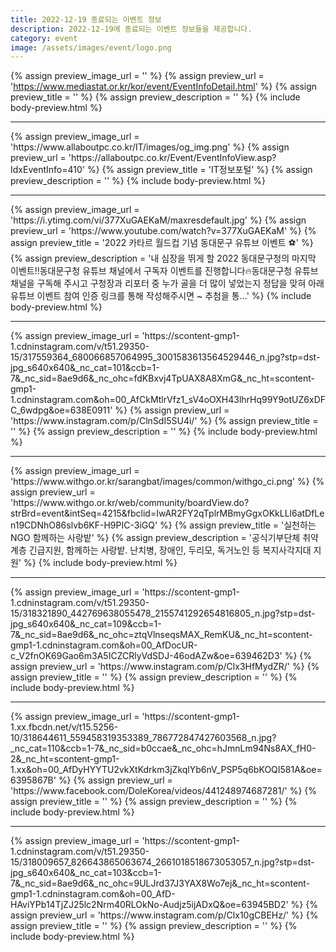 ```yaml
---
title: 2022-12-19 종료되는 이벤트 정보
description: 2022-12-19에 종료되는 이벤트 정보들을 제공합니다.
category: event
image: /assets/images/event/logo.png
---
```

{% assign preview_image_url = '' %}
{% assign preview_url = 'https://www.mediastat.or.kr/kor/event/EventInfoDetail.html' %}
{% assign preview_title = '' %}
{% assign preview_description = '' %}
{% include body-preview.html %}
<hr>{% assign preview_image_url = 'https://www.allaboutpc.co.kr/IT/images/og_img.png' %}
{% assign preview_url = 'https://allaboutpc.co.kr/Event/EventInfoView.asp?IdxEventInfo=410' %}
{% assign preview_title = 'IT정보포털' %}
{% assign preview_description = '' %}
{% include body-preview.html %}
<hr>{% assign preview_image_url = 'https://i.ytimg.com/vi/377XuGAEKaM/maxresdefault.jpg' %}
{% assign preview_url = 'https://www.youtube.com/watch?v=377XuGAEKaM' %}
{% assign preview_title = '2022 카타르 월드컵 기념 동대문구 유튜브 이벤트 ⚽' %}
{% assign preview_description = '내 심장을 뛰게 할 2022 동대문구청의 마지막 이벤트!!동대문구청 유튜브 채널에서 구독자 이벤트를 진행합니다🔥동대문구청 유튜브 채널을 구독해 주시고 구청장과 리포터 중 누가 골을 더 많이 넣었는지 정답을 맞혀 아래 유튜브 이벤트 참여 인증 링크를 통해 작성해주시면 ~ 추첨을 통...' %}
{% include body-preview.html %}
<hr>{% assign preview_image_url = 'https://scontent-gmp1-1.cdninstagram.com/v/t51.29350-15/317559364_680066857064995_3001583613564529446_n.jpg?stp=dst-jpg_s640x640&amp;_nc_cat=101&amp;ccb=1-7&amp;_nc_sid=8ae9d6&amp;_nc_ohc=fdKBxvj4TpUAX8A8XmG&amp;_nc_ht=scontent-gmp1-1.cdninstagram.com&amp;oh=00_AfCkMtlrVfz1_sV4oOXH43lhrHq99Y9otUZ6xDFC_6wdpg&amp;oe=638E0911' %}
{% assign preview_url = 'https://www.instagram.com/p/ClnSdI5SU4i/' %}
{% assign preview_title = '' %}
{% assign preview_description = '' %}
{% include body-preview.html %}
<hr>{% assign preview_image_url = 'https://www.withgo.or.kr/sarangbat/images/common/withgo_ci.png' %}
{% assign preview_url = 'https://www.withgo.or.kr/web/community/boardView.do?strBrd=event&intSeq=4215&fbclid=IwAR2FY2qTplrMBmyGgxOKkLLl6atDfLen19CDNhO86slvb6KF-H9PIC-3iGQ' %}
{% assign preview_title = '실천하는 NGO 함께하는 사랑밭' %}
{% assign preview_description = '공식기부단체 취약계층 긴급지원, 함께하는 사랑밭. 난치병, 장애인, 두리모, 독거노인 등 복지사각지대 지원' %}
{% include body-preview.html %}
<hr>{% assign preview_image_url = 'https://scontent-gmp1-1.cdninstagram.com/v/t51.29350-15/318321890_442769638055478_2155741292654816805_n.jpg?stp=dst-jpg_s640x640&amp;_nc_cat=109&amp;ccb=1-7&amp;_nc_sid=8ae9d6&amp;_nc_ohc=ztqVlnseqsMAX_RemKU&amp;_nc_ht=scontent-gmp1-1.cdninstagram.com&amp;oh=00_AfDocUR-c_V2fnOK69Gao6m3A5ICZCRlyVdSDJ-46odAZw&amp;oe=639462D3' %}
{% assign preview_url = 'https://www.instagram.com/p/Clx3HfMydZR/' %}
{% assign preview_title = '' %}
{% assign preview_description = '' %}
{% include body-preview.html %}
<hr>{% assign preview_image_url = 'https://scontent-gmp1-1.xx.fbcdn.net/v/t15.5256-10/318644611_559458319353389_786772847427603568_n.jpg?_nc_cat=110&amp;ccb=1-7&amp;_nc_sid=b0ccae&amp;_nc_ohc=hJmnLm94Ns8AX_fH0-2&amp;_nc_ht=scontent-gmp1-1.xx&amp;oh=00_AfDyHYYTU2vkXtKdrkm3jZkqlYb6nV_PSP5q6bKOQI581A&amp;oe=6395867B' %}
{% assign preview_url = 'https://www.facebook.com/DoleKorea/videos/441248974687281/' %}
{% assign preview_title = '' %}
{% assign preview_description = '' %}
{% include body-preview.html %}
<hr>{% assign preview_image_url = 'https://scontent-gmp1-1.cdninstagram.com/v/t51.29350-15/318009657_826643865063674_2661018518673053057_n.jpg?stp=dst-jpg_s640x640&amp;_nc_cat=103&amp;ccb=1-7&amp;_nc_sid=8ae9d6&amp;_nc_ohc=9ULJrd37J3YAX8Wo7ej&amp;_nc_ht=scontent-gmp1-1.cdninstagram.com&amp;oh=00_AfD-HAviYPb14TjZJ25lc2Nrm40RLOkNo-Audjz5ijADxQ&amp;oe=63945BD2' %}
{% assign preview_url = 'https://www.instagram.com/p/Clx10gCBEHz/' %}
{% assign preview_title = '' %}
{% assign preview_description = '' %}
{% include body-preview.html %}